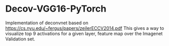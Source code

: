# Decov-VGG16-PyTorch

Implementation of deconvnet based on https://cs.nyu.edu/~fergus/papers/zeilerECCV2014.pdf
This gives a way to visualize top 9 activations for a given layer, feature map over the Imagenet Validation set.

